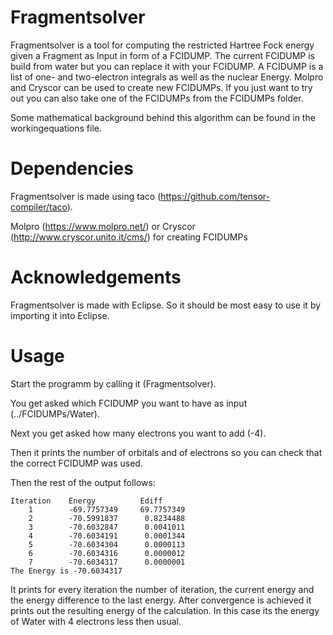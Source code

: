 # Fragmentsolver
Fragmentsolver is a tool for computing the restricted Hartree Fock energy given a Fragment as Input in form of a FCIDUMP.
The current FCIDUMP is build from water but you can replace it with your FCIDUMP.
A FCIDUMP is a list of one- and two-electron integrals as well as the nuclear Energy.
Molpro and Cryscor can be used to create new FCIDUMPs.
If you just want to try out you can also take one of the FCIDUMPs from the FCIDUMPs folder.

Some mathematical background behind this algorithm can be found in the workingequations file.

# Dependencies
Fragmentsolver is made using taco (https://github.com/tensor-compiler/taco).

Molpro (https://www.molpro.net/) or Cryscor (http://www.cryscor.unito.it/cms/) for creating FCIDUMPs

# Acknowledgements
Fragmentsolver is made with Eclipse. So it should be most easy to use it by importing it into Eclipse.

# Usage
Start the programm by calling it (Fragmentsolver).

You get asked which FCIDUMP you want to have as input (../FCIDUMPs/Water).

Next you get asked how many electrons you want to add (-4).

Then it prints the number of orbitals and of electrons so you can check that the correct FCIDUMP was used.

Then the rest of the output follows:

    Iteration    Energy          Ediff
        1        -69.7757349     69.7757349
        2        -70.5991837      0.8234488
        3        -70.6032847      0.0041011
        4        -70.6034191      0.0001344
        5        -70.6034304      0.0000113
        6        -70.6034316      0.0000012
        7        -70.6034317      0.0000001
    The Energy is -70.6034317

It prints for every iteration the number of iteration, the current energy and the energy difference to the last energy.
After convergence is achieved it prints out the resulting energy of the calculation. In this case its the energy of Water with 4 electrons less then usual.

